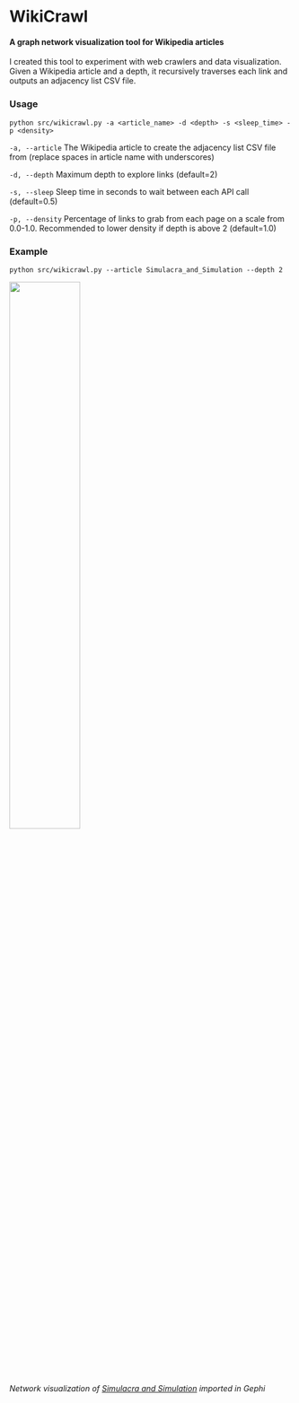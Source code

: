 # WikiCrawl
#### A graph network visualization tool for Wikipedia articles

I created this tool to experiment with web crawlers and data visualization. Given a Wikipedia article and a depth, it recursively traverses each link and outputs an adjacency list CSV file.

### Usage

`python src/wikicrawl.py -a <article_name> -d <depth> -s <sleep_time> -p <density>`

`-a, --article` The Wikipedia article to create the adjacency list CSV file from (replace spaces in article name with underscores)

`-d, --depth` Maximum depth to explore links (default=2)

`-s, --sleep` Sleep time in seconds to wait between each API call (default=0.5)

`-p, --density` Percentage of links to grab from each page on a scale from 0.0-1.0. Recommended to lower density if depth is above 2 (default=1.0)

### Example
`python src/wikicrawl.py --article Simulacra_and_Simulation --depth 2`

<img src="https://i.imgur.com/oBYU8Wp.jpg" width=50% height=50%>

*Network visualization of [Simulacra and Simulation](https://en.wikipedia.org/wiki/Simulacra_and_Simulation) imported in Gephi*

